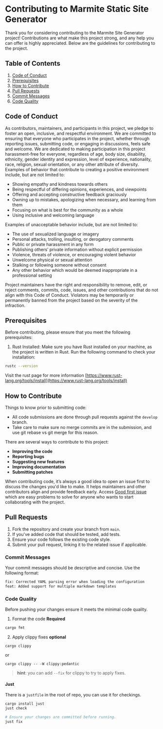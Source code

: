 # Contributing to Marmite Static Site Generator

Thank you for considering contributing to the Marmite Site Generator project! Contributions are what make this project strong, and any help you can offer is highly appreciated. Below are the guidelines for contributing to the project.

## Table of Contents

1. [Code of Conduct](#code-of-conduct)
2. [Prerequisites](#prerequisites)
3. [How to Contribute](#how-to-contribute)
4. [Pull Requests](#pull-requests)
5. [Commit Messages](#commit-messages)
6. [Code Quality](#code-quality)

## Code of Conduct

As contributors, maintainers, and participants in this project, we pledge to foster an open, inclusive, and respectful environment. We are committed to ensuring that everyone who participates in the project, whether through reporting issues, submitting code, or engaging in discussions, feels safe and welcome. We are dedicated to making participation in this project harassment-free for everyone, regardless of age, body size, disability, ethnicity, gender identity and expression, level of experience, nationality, race, religion, sexual orientation, or any other attribute of diversity. Examples of behavior that contribute to creating a positive environment include, but are not limited to:

- Showing empathy and kindness towards others
- Being respectful of differing opinions, experiences, and viewpoints
- Offering and accepting constructive feedback graciously
- Owning up to mistakes, apologizing when necessary, and learning from them
- Focusing on what is best for the community as a whole
- Using inclusive and welcoming language

Examples of unacceptable behavior include, but are not limited to:

- The use of sexualized language or imagery
- Personal attacks, trolling, insulting, or derogatory comments
- Public or private harassment in any form
- Publishing others’ private information without explicit permission
- Violence, threats of violence, or encouraging violent behavior
- Unwelcome physical or sexual attention
- Stalking or following someone without consent
- Any other behavior which would be deemed inappropriate in a professional setting

Project maintainers have the right and responsibility to remove, edit, or reject comments, commits, code, issues, and other contributions that do not align with this Code of Conduct. Violators may be temporarily or permanently banned from the project based on the severity of the infraction.

## Prerequisites

Before contributing, please ensure that you meet the following prerequisites:

1. Rust Installed: Make sure you have Rust installed on your machine, as the project is written in Rust. Run the following command to check your installation:

```bash
rustc --version
```

Visit the rust page for more information [https://www.rust-lang.org/tools/install](https://www.rust-lang.org/tools/install)

## How to Contribute

Things to know prior to submitting code:

- All code submissions are done through pull requests against the `develop` branch.
- Take care to make sure no merge commits are in the submission, and use git rebase vs git merge for this reason.

There are several ways to contribute to this project:

- **Improving the code**
- **Reporting bugs**
- **Suggesting new features**
- **Improving documentation**
- **Submitting patches**

When contributing code, it’s always a good idea to open an issue first to discuss the changes you'd like to make. It helps maintainers and other contributors align and provide feedback early. Access [Good first issue](https://github.com/rochacbruno/marmite/issues?q=is%3Aissue+is%3Aopen+label%3A%22good+first+issue%22) which are easy problems to solve for anyone who wants to start collaborating with the project.


## Pull Requests

1. Fork the repository and create your branch from `main`.
2. If you've added code that should be tested, add tests.
3. Ensure your code follows the existing code style.
4. Submit your pull request, linking it to the related issue if applicable.

### Commit Messages

Your commit messages should be descriptive and concise. Use the following format:

```bash
fix: Corrected YAML parsing error when loading the configuration
feat: Added support for multiple markdown templates
```

### Code Quality

Before pushing your changes ensure it meets the minimal code quality.

1. Format the code **Required**

```bash
cargo fmt
```

2. Apply clippy fixes **optional**

```
cargo clippy
```
or
```
cargo clippy -- -W clippy:pedantic
```

> **hint**: you can add `--fix` for clippy to try to apply fixes.

#### Just

There is a `justfile` in the root of repo, you can use it for checkings.

```bash
cargo install just
just check

# Ensure your changes are committed before running.
just fix
```

